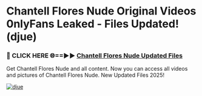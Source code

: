 # Chantell Flores Nude Original Videos 0nlyFans Leaked - Files Updated! (djue)

<h3>🔴 CLICK HERE 🌐==►► <a href="https://tinyurl.com/yc6ubb5a" rel="nofollow">Chantell Flores Nude Updated Files</a></h3>

Get Chantell Flores Nude and all content. Now you can access all videos and pictures of Chantell Flores Nude. New Updated Files 2025!

[![djue](https://i.imgur.com/7eu0CRL.gif)](https://tinyurl.com/yc6ubb5a)
